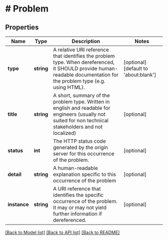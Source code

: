 # # Problem

## Properties

Name | Type | Description | Notes
------------ | ------------- | ------------- | -------------
**type** | **string** | A relative URI reference that identifies the problem type. When dereferenced, it SHOULD provide human-readable documentation for the problem type (e.g. using HTML). | [optional] [default to 'about:blank']
**title** | **string** | A short, summary of the problem type. Written in english and readable for engineers (usually not suited for non technical stakeholders and not localized) | [optional] 
**status** | **int** | The HTTP status code generated by the origin server for this occurrence of the problem. | [optional] 
**detail** | **string** | A human-readable explanation specific to this occurrence of the problem | [optional] 
**instance** | **string** | A URI reference that identifies the specific occurrence of the problem. It may or may not yield further information if dereferenced. | [optional] 

[[Back to Model list]](../../README.md#documentation-for-models) [[Back to API list]](../../README.md#documentation-for-api-endpoints) [[Back to README]](../../README.md)


